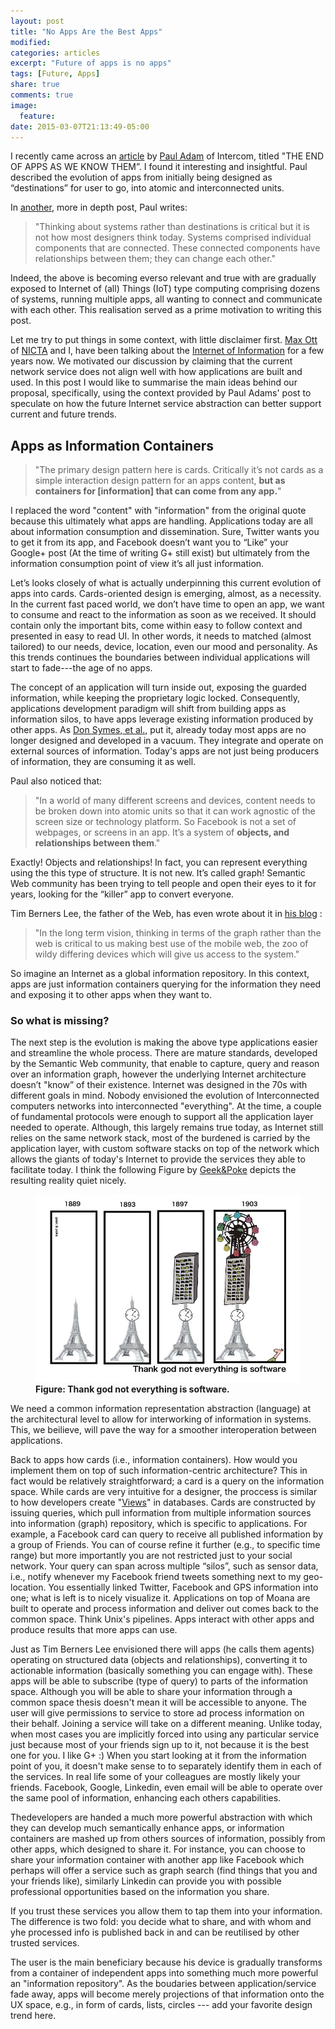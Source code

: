 ```yaml
---
layout: post
title: "No Apps Are the Best Apps"
modified:
categories: articles
excerpt: "Future of apps is no apps"
tags: [Future, Apps]
share: true
comments: true
image:
  feature:
date: 2015-03-07T21:13:49-05:00
---
```


I recently came across an [article](http://blog.intercom.io/the-end-of-apps-as-we-know-them/) by [Paul Adam](https://twitter.com/padday) of Intercom, titled "THE END OF APPS AS WE KNOW THEM”. I found it interesting and insightful. Paul described the evolution of apps from  initially being designed as “destinations” for user to go, into atomic and interconnected units. 

In [another](http://blog.intercom.io/design-futures-1-creating-systems-not-products/), more in depth post, Paul writes:

> "Thinking about systems rather than destinations is critical but it is not how most designers think today. Systems comprised individual components that are connected. These connected components have relationships between them; they can change each other." 

Indeed, the above is becoming everso relevant and true with are gradually exposed to Internet of (all) Things (IoT) type computing comprising dozens of systems, running multiple apps, all wanting to connect and communicate with each other. This realisation served as a prime motivation to writing this post. 

Let me try to put things in some context, with little disclaimer first. [Max Ott](http://www.nicta.com.au/people/mott/) of [NICTA](http://www.nicta.com.au) and I, have been talking about the [Internet of Information](http://yansh.github.io/articles/moana/) for a few years now. We motivated our discussion by claiming that the current network service does not align well with how applications are built and used. 
In this post I would like to summarise the main ideas behind our proposal, specifically, using the context provided by Paul Adams' post to speculate on how the future Internet service abstraction can better support current and future trends. 
 
## Apps as Information  Containers

> "The primary design pattern here is cards. Critically it’s not cards as a simple interaction design pattern for an apps content, __but as containers for [information] that can come from any app.__"

I replaced the word "content" with "information" from the original quote because this ultimately what apps are handling. Applications today are all about information consumption and dissemination. Sure, Twitter wants you to  get it from its app, and Facebook doesn’t want you to “Like” your Google+ post (At the time of writing G+ still exist) but ultimately from the information consumption point of view it’s all just information. 

Let’s looks closely of what is actually underpinning this current evolution of apps into cards. Cards-oriented design is emerging, almost, as a necessity. In the current fast paced world, we don’t have time to open an app, we want to consume and react to the information as soon as we received. It should contain only the important bits, come within easy to follow context and presented in easy to read UI. In other words, it  needs to matched (almost tailored) to our needs, device, location, even our mood and personality. As this trends continues the boundaries between individual applications will start to fade---the age of no apps. 

The concept of an application will turn inside out, exposing the guarded information, while keeping the proprietary logic locked. Consequently, applications development paradigm will shift from building apps as information silos, to have apps leverage existing information produced by other apps. As [Don Symes, et al.,](http://research.microsoft.com/apps/pubs/?id=173076) put it, already today most apps are no longer designed and developed in a vacuum. They integrate and operate on external sources of information. Today's apps are not just being producers of information, they are consuming it as well. 


Paul also noticed that: 

>  "In a world of many different screens and devices, content needs to be broken down into atomic units so that it can work agnostic of the screen size or technology platform. So Facebook is not a set of webpages, or screens in an app. It’s a system of __objects, and relationships between them__." 

Exactly! Objects and relationships! In fact, you can represent everything using the this type of structure. It is not new. It’s called graph! Semantic Web community has been trying to tell people and open their eyes to it for years, looking for the “killer” app to convert everyone. 

Tim Berners Lee, the father of the Web, has even wrote about it in [his blog](http://dig.csail.mit.edu/breadcrumbs/node/215) : 

>  "In the long term vision, thinking in terms of the graph rather than the web is critical to us making best use of the mobile web, the zoo of wildy differing devices which will give us access to the system."

So imagine an Internet as a global information repository. In this context, apps are just information containers querying for the information they need and exposing it to other apps when they want to.

### So what is missing? 

The next step is the evolution is making the above type applications easier and streamline the whole process.  There are mature standards, developed by the Semantic Web community, that enable to capture, query and reason over an information graph, however the underlying Internet architecture doesn’t "know” of their existence. Internet  was designed in the 70s with different goals in mind. Nobody envisioned the evolution of Interconnected computers networks into interconnected "everything". At the time, a couple of fundamental protocols were  enough to support all the application layer needed to operate. Although, this largely remains true today, as Internet still relies on the same network stack, most of the burdened is carried by the application layer, with custom software stacks on top of the network which allows the giants of today's Internet to provide the services they able to facilitate today. I think the following Figure  by [Geek&Poke](http://geekandpoke.typepad.com/geekandpoke/2012/03/thank-god-not-everything-is-software.html) depicts the resulting reality quiet nicely.

<figure>
<img src="/images/tgns.jpg" alt="image">
<figcaption><b>Figure: Thank god not everything is software.</b> </figcaption>
</figure>

We need a common information representation abstraction (language) at the architectural level to allow for interworking of information in systems. This, we beilieve, will pave the way for a smoother interoperation between applications. 

Back to apps how cards (i.e., information containers). How would you implement them on top of such information-centric architecture? This in fact would be relatively straightforward; a card is a query on the information space. While cards are very intuitive for a designer, the proccess is similar to how developers create  "[Views](http://en.wikipedia.org/wiki/View_(SQL))"  in databases. Cards are constructed by issuing queries, which  pull information from multiple information sources into information (graph) repository, which is specific to applications. For example, a Facebook card can query to receive all published information by a group of Friends. You can of course refine it further (e.g., to specific time range) but more importantly you are not restricted just to your social network. Your query can span across multiple “silos”, such as sensor data, i.e., notify whenever my Facebook friend tweets something next to my geo-location. You essentially linked Twitter, Facebook and GPS information into one; what is left is to nicely visualize it. Applications on top of Moana are built to operate and process information and deliver out comes back to the common space. Think Unix's pipelines.  Apps interact with other apps and produce results that more apps can use.  


Just as Tim Berners Lee envisioned there will apps (he calls them agents) operating on structured data (objects and relationships), converting it to actionable information (basically something you can engage with). These apps will be able to subscribe (type of query) to parts of the information space. Although you will be able to share your information through a common space thesis doesn't mean it will be accessible to anyone. The user will give permissions to service to store ad process information on their behalf. Joining a service will take on a different meaning. Unlike today, when most cases you are implicitly forced into using any particular service just because most of your friends sign up to it, not because it is the best one for you. I like G+ :) When you start looking at it from the information point of you, it doesn't make sense to to separately identify them in each of the services.  In real life some of your colleagues are mostly likely your friends. Facebook, Google, Linkedin, even email will be able to operate over the same pool of information, enhancing each others capabilities.

Thedevelopers are handed a much more powerful abstraction with which they can develop much semantically enhance apps, or information containers are mashed up from others sources of information, possibly from other apps, which designed to share it. For instance, you can choose to share your information container with another app like Facebook which perhaps will offer a service such as graph search (find things that you and your friends like), similarly Linkedin can provide you with possible professional opportunities  based on the information you share. 

If you trust these services you allow them to tap them into your information. The difference is two fold: you decide what to share, and with whom and yhe processed info is published back in and can be reutilised by other trusted services.

The user is the main beneficiary because his  device is gradually transforms from a container of independent apps into something much more powerful an "information repository". As the boudaries between application/service fade away, apps will become merely projections of that information onto the UX space, e.g., in form of cards, lists, circles --- add your favorite design trend here.




